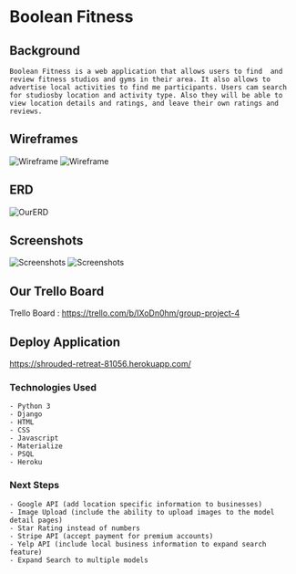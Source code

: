 # Boolean Fitness

## Background 
    Boolean Fitness is a web application that allows users to find  and review fitness studios and gyms in their area. It also allows to advertise local activities to find me participants. Users cam search for studiosby location and activity type. Also they will be able to view location details and ratings, and leave their own ratings and reviews.

## Wireframes
![Wireframe](https://i.imgur.com/yzWld0M.png)
![Wireframe](https://i.imgur.com/Vhqcsar.png)

## ERD
![OurERD](https://i.imgur.com/3d0Ckzp.png)

## Screenshots
![Screenshots](https://i.imgur.com/PjMaXAo.png)
![Screenshots](https://i.imgur.com/4VkF8Eu.png)

## Our Trello Board
Trello Board : https://trello.com/b/IXoDn0hm/group-project-4

## Deploy Application

https://shrouded-retreat-81056.herokuapp.com/

### Technologies Used
    - Python 3
    - Django
    - HTML 
    - CSS 
    - Javascript 
    - Materialize 
    - PSQL
    - Heroku


### Next Steps 

    - Google API (add location specific information to businesses)
    - Image Upload (include the ability to upload images to the model detail pages)
    - Star Rating instead of numbers
    - Stripe API (accept payment for premium accounts)
    - Yelp API (include local business information to expand search feature)
    - Expand Search to multiple models 



